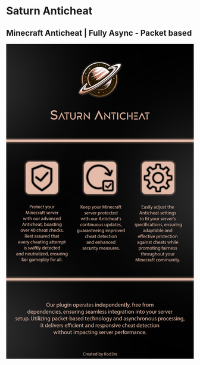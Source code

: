 <p align="center">

# Saturn Anticheat

## Minecraft Anticheat | Fully Async - Packet based

![screenshot](Saturnaff.png)

</p>
